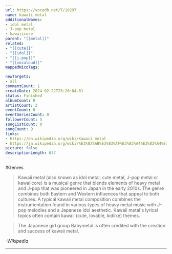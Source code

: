 ```yaml
---
url: https://vocadb.net/T/10297
name: kawaii metal
additionalNames: 
- idol metal
- J-pop metal
- kawaiicore
parent: "[[metal]]"
related:
- "[[cute]]"
- "[[idol]]"
- "[[j-pop]]"
- "[[vocaloud]]"
mappedNicoTags:

newTargets:
- all
commentCount: 1
createDate: 2024-02-22T23:20:04.81
status: Finished
albumCount: 0
artistCount: 2
eventCount: 0
eventSeriesCount: 0
followerCount: 5
songListCount: 0
songCount: 9
links: 
- https://en.wikipedia.org/wiki/Kawaii_metal
- https://ja.wikipedia.org/wiki/%E3%82%AB%E3%83%AF%E3%82%A4%E3%82%A4%E3%83%A1%E3%82%BF%E3%83%AB
picture: false
descriptionLength: 637
---
```


#Genres

> Kawaii metal (also known as idol metal, cute metal, J-pop metal or kawaiicore) is a musical genre that blends elements of heavy metal and J-pop that was pioneered in Japan in the early 2010s.
The genre combines both Eastern and Western influences that appeal to both cultures.
A typical kawaii metal composition combines the instrumentation found in various types of heavy metal music with J-pop melodies and a Japanese idol aesthetic.
Kawaii metal's lyrical topics often contain kawaii (cute, lovable, kidlike) themes.

> The Japanese girl group Babymetal is often credited with the creation and success of kawaii metal.

*-Wikipedia*

---

